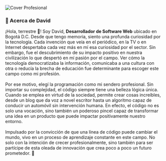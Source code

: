 ![Cover Profesional](https://github.com/davidincode/davidincode/assets/72705177/9376c887-27fd-4ea6-ba8c-85ec5df699f1)

<h3>💫 Acerca de David</h3> 
¡Hola, terrestre 🖖! Soy David, <b>Desarrollador de Software Web</b> ubicado en Bogotá D.C. Desde que tengo memoria, siento una profunda curiosidad por la tecnología. Cada invención que veía en el periódico, en la TV o en Internet despertaba cada vez más en mí esa curiosidad por el sector. Sin embargo, fue el descubrimiento de su impacto positivo en nuestra civilización lo que despertó en mí pasión por el campo. Ver cómo la tecnología democratizaba la información, comunicaba a una cultura con otra o reducía la brecha de educación fue determinante para escoger este campo como mi profesión.
<br /><br />
Por ese motivo, elegí la programación como mi sendero profesional. Sin importar su complejidad, el código siempre tiene una belleza lógica única. Cuando se emplea en virtud de la sociedad, permite crear cosas increíbles, desde un blog que da voz a novel escritor hasta un algoritmo capaz de conducir un automóvil sin intervención humana. En efecto, el código no es solo una vocación, sino también un poderoso pincel capaz de transformar una idea en un producto que puede impactar positivamente nuestro entorno.
<br /><br />
Impulsado por la convicción de que una línea de código puede cambiar el mundo, vivo en un proceso de aprendizaje constante en este campo. No solo con la intención de crecer profesionalmente, sino también para ser partícipe de esta oleada de innovación que crea poco a poco un futuro prometedor. 🚀

